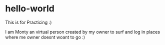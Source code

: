 # hello-world
This is for Practicing :) 

I am Monty an virtual person created by my owner to surf and log in places where me owner doesnt woant to go :)
